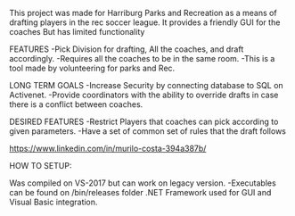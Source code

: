 This project was made for Harriburg Parks and Recreation as a means of drafting players in the rec soccer league. It provides a friendly GUI for the coaches
But has limited functionality

FEATURES
-Pick Division for drafting, All the coaches, and draft accordingly.
-Requires all the coaches to be in the same room.
-This is a tool made by volunteering for parks and Rec.

LONG TERM GOALS
-Increase Security by connecting database to SQL on Activenet.
-Provide coordinators with the ability to override drafts in case there is a conflict between coaches.

DESIRED FEATURES
-Restrict Players that coaches can pick according to given parameters.
-Have a set of common set of rules that the draft follows

https://www.linkedin.com/in/murilo-costa-394a387b/

HOW TO SETUP:

Was compiled on VS-2017 but can work on legacy version.
-Executables can be found on /bin/releases folder
.NET Framework used for GUI and Visual Basic integration.
